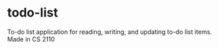 # todo-list
To-do list application for reading, writing, and updating to-do list items. Made in CS 2110
